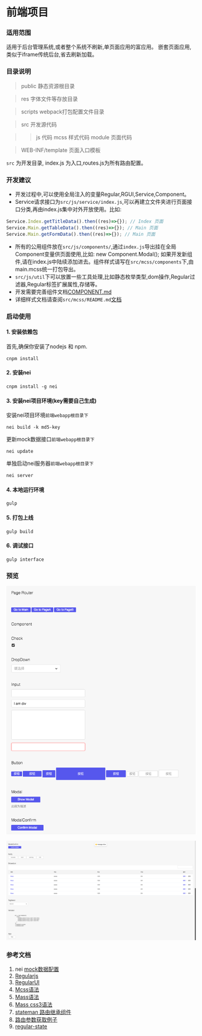 # 前端项目

### 适用范围
适用于后台管理系统,或者整个系统不刷新,单页面应用的富应用。
嵌套页面应用,类似于iframe传统后台,省去刷新加载。

### 目录说明
> public 静态资源根目录

> res 字体文件等存放目录

> scripts webpack打包配置文件目录

> src 开发源代码

>> js 代码
>> mcss 样式代码
>> module 页面代码

> WEB-INF/template 页面入口模板

`src` 为开发目录, index.js 为入口,routes.js为所有路由配置。

### 开发建议
* 开发过程中,可以使用全局注入的变量Regular,RGUI,Service,Component。
* Service请求接口为`src/js/service/index.js`,可以再建立文件夹进行页面接口分类,再由index.js集中对外开放使用。比如:

```javascript
Service.Index.getTitleData().then((res)=>{}); // Index 页面
Service.Main.getTableData().then((res)=>{}); // Main 页面
Service.Main.getFormData().then((res)=>{}); // Main 页面
```
* 所有的公用组件放在`src/js/components/`,通过`index.js`导出挂在全局Component变量供页面使用,比如: new Component.Modal();
如果开发新组件,请在index.js中陆续添加进去。组件样式请写在`src/mcss/components`下,由main.mcss统一打包导出。
* `src/js/util`下可以放置一些工具处理,比如静态枚举类型,dom操作,Regular过滤器,Regular标签扩展属性,存储等。
* 开发需要完善组件文档[COMPONENT.md](COMPONENT.md)
* 详细样式文档请查阅`src/mcss/README.md`[文档](src/mcss/README.md)

### 启动使用

#### 1. 安装依赖包
首先,确保你安装了nodejs 和 npm.
```shell
cnpm install
```

#### 2. 安装nei
```shell
cnpm install -g nei
```

#### 3. 安装nei项目环境(key需要自己生成)
安装nei项目环境`前端webapp根目录下`
```shell
nei build -k md5-key
```
更新mock数据接口`前端webapp根目录下`
```shell
nei update
```
单独启动nei服务器`前端webapp根目录下`
```shell
nei server
```

#### 4. 本地运行环境
```shell
gulp
```

#### 5. 打包上线
```shell
gulp build
```

#### 6. 调试接口
```shell
gulp interface
```

### 预览
![demo](res/demo.png)

![demo1](res/demo1.png)

### 参考文档

1. nei [mock数据配置](https://nei.netease.com)
2. [Regularjs](http://regularjs.github.io/guide/zh/intro/README.html)
3. [RegularUI](https://regular-ui.github.io/start/quickstart.html)
4. [Mcss语法](https://github.com/leeluolee/mcss)
5. [Mass语法](https://github.com/leeluolee/mass)
6. [Mass css3语法](https://github.com/leeluolee/mass/blob/master/mass/css3.mcss)
7. [stateman 路由继承组件](http://leeluolee.github.io/stateman/?API-zh#stateman-api-reference-about-routing-routing-params)
8. [路由参数获取例子](https://github.com/regularjs/example/blob/master/spa/app/script/module/blog.edit.js)
9. [regular-state](http://regularjs.github.io/regular-state/docs/core/option.html)


